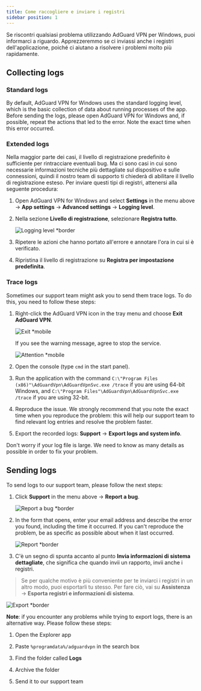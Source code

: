 ```yaml
---
title: Come raccogliere e inviare i registri
sidebar position: 1
---
```


Se riscontri qualsiasi problema utilizzando AdGuard VPN per Windows, puoi informarci a riguardo. Apprezzeremmo se ci inviassi anche i registri dell'applicazione, poiché ci aiutano a risolvere i problemi molto più rapidamente.

## Collecting logs

### Standard logs

By default, AdGuard VPN for Windows uses the standard logging level, which is the basic collection of data about running processes of the app. Before sending the logs, please open AdGuard VPN for Windows and, if possible, repeat the actions that led to the error. Note the exact time when this error occurred.

### Extended logs

Nella maggior parte dei casi, il livello di registrazione predefinito è sufficiente per rintracciare eventuali bug. Ma ci sono casi in cui sono necessarie informazioni tecniche più dettagliate sul dispositivo e sulle connessioni, quindi il nostro team di supporto ti chiederà di abilitare il livello di registrazione esteso. Per inviare questi tipi di registri, attenersi alla seguente procedura:

1. Open AdGuard VPN for Windows and select **Settings** in the menu above → **App settings** → **Advanced settings** → **Logging level**.

1. Nella sezione **Livello di registrazione**, selezionare **Registra tutto**.

    ![Logging level *border](https://cdn.adtidy.org/content/kb/vpn/windows/logs/logging.jpeg)

1. Ripetere le azioni che hanno portato all'errore e annotare l'ora in cui si è verificato.

1. Ripristina il livello di registrazione su **Registra per impostazione predefinita**.

### Trace logs

Sometimes our support team might ask you to send them trace logs. To do this, you need to follow these steps:

1. Right-click the AdGuard VPN icon in the tray menu and choose **Exit AdGuard VPN**.

    ![Exit *mobile](https://cdn.adtidy.org/content/kb/vpn/windows/logs/exit.png)

    If you see the warning message, agree to stop the service.

    ![Attention *mobile](https://cdn.adtidy.org/content/kb/vpn/windows/logs/attention.png)

1. Open the console (type `cmd` in the start panel).

1. Run the application with the command `C:\"Program Files (x86)"\AdGuardVpn\AdGuardVpnSvc.exe /trace` if you are using 64-bit Windows, and `C:\"Program Files"\AdGuardVpn\AdGuardVpnSvc.exe /trace` if you are using 32-bit.

1. Reproduce the issue. We strongly recommend that you note the exact time when you reproduce the problem: this will help our support team to find relevant log entries and resolve the problem faster.

1. Export the recorded logs: **Support** → **Export logs and system info**.

Don't worry if your log file is large. We need to know as many details as possible in order to fix your problem.

## Sending logs

To send logs to our support team, please follow the next steps:

1. Click **Support** in the menu above → **Report a bug**.

    ![Report a bug *border](https://cdn.adtidy.org/content/kb/vpn/windows/logs/support_report.jpeg)

1. In the form that opens, enter your email address and describe the error you found, including the time it occurred. If you can't reproduce the problem, be as specific as possible about when it last occurred.

    ![Report *border](https://cdn.adtidy.org/content/kb/vpn/windows/logs/report_bug.png)

1. C'è un segno di spunta accanto al punto **Invia informazioni di sistema dettagliate**, che significa che quando invii un rapporto, invii anche i registri.

> Se per qualche motivo è più conveniente per te inviarci i registri in un altro modo, puoi esportarli tu stesso. Per fare ciò, vai su **Assistenza** → **Esporta registri e informazioni di sistema**.

![Export *border](https://cdn.adtidy.org/content/kb/vpn/windows/logs/export.jpeg)

**Note**: if you encounter any problems while trying to export logs, there is an alternative way. Please follow these steps:

1. Open the Explorer app

1. Paste `%programdata%/adguardvpn` in the search box

1. Find the folder called **Logs**

1. Archive the folder

1. Send it to our support team

